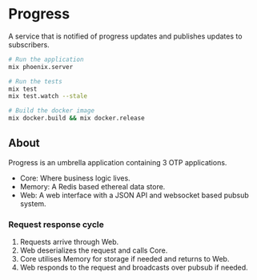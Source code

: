 # Progress

A service that is notified of progress updates and publishes updates
to subscribers.


```sh
# Run the application
mix phoenix.server

# Run the tests
mix test
mix test.watch --stale

# Build the docker image
mix docker.build && mix docker.release
```


## About

Progress is an umbrella application containing 3 OTP applications.

- Core: Where business logic lives.
- Memory: A Redis based ethereal data store.
- Web: A web interface with a JSON API and websocket based pubsub system.

### Request response cycle

1. Requests arrive through Web.
2. Web deserializes the request and calls Core.
3. Core utilises Memory for storage if needed and returns to Web.
4. Web responds to the request and broadcasts over pubsub if needed.
